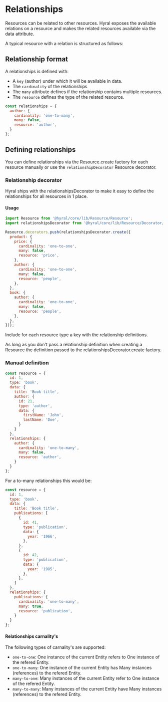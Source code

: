 # Relationships

Resources can be related to other resources. Hyral exposes the available relations on a resource and makes the related
resources available via the data attribute.

A typical resource with a relation is structured as follows:

## Relationship format

A relationships is defined with:
* A `key` (author) under which it will be available in data.
* The `cardinality` of the relationships
* The `many` attribute defines if the relationship contains multiple resources.
* The `resource` defines the type of the related resource.

```javascript
const relationships = {
  author: {
    cardinality: 'one-to-many',
    many: false,
    resource: 'author',
  }
};
```

## Defining relationships

You can define relationships via the Resource.create factory for each resource manually or use the `relationshipDecorator` Resource decorator.

### Relationship decorator

Hyral ships with the relationshipsDecorator to make it easy to define the relationships for all resources in 1 place.

#### Usage
```javascript
import Resource from '@hyral/core/lib/Resource/Resource';
import relationshipsDecorator from '@hyral/core/lib/Resource/Decorator/Resource/relationshipsDecorator';

Resource.decorators.push(relationshipsDecorator.create({
  product: {
    price: {
      cardinality: 'one-to-one',
      many: false,
      resource: 'price',
    },
    author: {
      cardinality: 'one-to-one',
      many: false,
      resource: 'people',
    },
  },
  book: {
    author: {
      cardinality: 'one-to-one',
      many: false,
      resource: 'people',
    },
  },
}));
```

Include for each resource type a key with the relationship definitions.

As long as you don't pass a relationship definition when creating a Resource the definition passed to the
relationshipsDecorator.create factory.

### Manual definition
```javascript
const resource = {
  id: 1,
  type: 'book',
  data: {
    title: 'Book title',
    author: {
      id: 21,
      type: 'author',
      data: {
        firstName: 'John',
        lastName: 'Doe',
      }
    }
  },
  relationships: {
    author: {
      cardinality: 'one-to-many',
      many: false,
      resource: 'author',
    }
  }
};
```

For a to-many relationships this would be:

```javascript
const resource = {
  id: 1,
  type: 'book',
  data: {
    title: 'Book title',
    publications: [
      {
        id: 41,
        type: 'publication',
        data: {
          year: '1966',
        },
      },
      {
        id: 42,
        type: 'publication',
        data: {
          year: '1985',
        },
      },
    ]
  },
  relationships: {
    publications: {
      cardinality: 'one-to-many',
      many: true,
      resource: 'publication',
    }
  }
};
```

#### Relationships carnality's

The following types of carnality's are supported:

- `one-to-one`: One instance of the current Entity refers to One instance of the refered Entity.
- `one-to-many`: One instance of the current Entity has Many instances (references) to the refered Entity.
- `many-to-one`: Many instances of the current Entity refer to One instance of the refered Entity.
- `many-to-many`: Many instances of the current Entity have Many instances (references) to the refered Entity.
